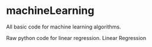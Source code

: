 # machineLearning
All basic code for machine learning algorithms.


Raw python code for linear regression.
Linear Regression
